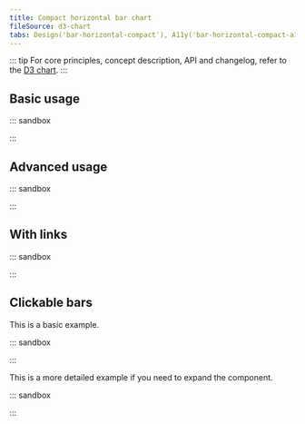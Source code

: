 ```yaml
---
title: Compact horizontal bar chart
fileSource: d3-chart
tabs: Design('bar-horizontal-compact'), A11y('bar-horizontal-compact-a11y'), API('bar-horizontal-compact-api'), Examples('bar-horizontal-compact-d3-code'), Changelog('d3-chart-changelog')
---
```


::: tip
For core principles, concept description, API and changelog, refer to the [D3 chart](/data-display/d3-chart/d3-chart).
:::

## Basic usage

::: sandbox

<script lang="tsx">
  export Demo from './examples/basic_usage.tsx';
</script>

:::

## Advanced usage

::: sandbox

<script lang="tsx">
  export Demo from './examples/advanced_usage.tsx';
</script>

:::

## With links

::: sandbox

<script lang="tsx">
  export Demo from './examples/links.tsx';
</script>

:::

## Clickable bars

This is a basic example.

::: sandbox

<script lang="tsx">
  export Demo from './examples/clickable_basic.tsx';
</script>

:::

This is a more detailed example if you need to expand the component.

::: sandbox

<script lang="tsx">
  export Demo from './examples/clickable_advanced.tsx';
</script>

:::